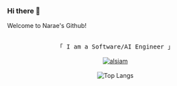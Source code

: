 ### Hi there 👋

Welcome to Narae's Github!

<div align="center"> <!-- Center aligns the following content -->
  <samp>
    <br>
    「 I am a Software/AI Engineer 」
    <br>
    <br>
  </samp>
</div>

<div align="center"> <!-- Center aligns the following content -->
  <a href="[https://www.linkedin.com/in/narae-lee-a3390721b](https://www.linkedin.com/in/narae-lee-a3390721b/)" target="_blank">
    <img src="https://img.shields.io/badge/LinkedIn-0077B5?style=for-the-badge&logo=linkedin&logoColor=white" alt="alsiam"/>
  </a>
</div>
<br />

<!-- Center aligns the GitHub top languages section -->
<div align="center">
  <img src="https://github-readme-stats.vercel.app/api/top-langs/?username=naraeleee&exclude_repo=UTimetable" alt="Top Langs"/>
</div>

<!--
**naraeleee/naraeleee** is a ✨ _special_ ✨ repository because its `README.md` (this file) appears on your GitHub profile.
Here are some ideas to get you started:
- 🔭 I’m currently working on ...
- 🌱 I’m currently learning ...
- 👯 I’m looking to collaborate on ...
- 🤔 I’m looking for help with ...
- 💬 Ask me about ...
- 📫 How to reach me: ...
- 😄 Pronouns: ...
- ⚡ Fun fact: ...
-->

